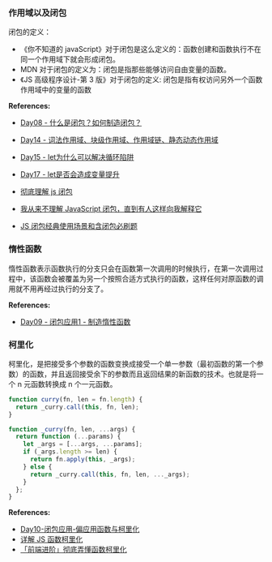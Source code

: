 ### 作用域以及闭包

闭包的定义：

- 《你不知道的 javaScript》对于闭包是这么定义的：函数创建和函数执行不在同一个作用域下就会形成闭包。
- MDN 对于闭包的定义为：闭包是指那些能够访问自由变量的函数。
- 《JS 高级程序设计-第 3 版》对于闭包的定义: 闭包是指有权访问另外一个函数作用域中的变量的函数

**References:**

- [Day08 - 什么是闭包？如何制造闭包？](https://juejin.cn/post/7050861660000976904)
- [Day14 - 词法作用域、块级作用域、作用域链、静态动态作用域](https://juejin.cn/post/7053087344827744292)
- [Day15 - let为什么可以解决循环陷阱](https://juejin.cn/post/7053475694730280997)
- [Day17 - let是否会造成变量提升](https://juejin.cn/post/7054194651380580389)

- [彻底理解 js 闭包](https://juejin.cn/post/6844903470839906311)
- [我从来不理解 JavaScript 闭包，直到有人这样向我解释它](https://juejin.cn/post/6844903858636849159)
- [JS 闭包经典使用场景和含闭包必刷题](https://juejin.cn/post/6937469222251560990)

### 惰性函数

惰性函数表示函数执行的分支只会在函数第一次调用的时候执行，在第一次调用过程中，该函数会被覆盖为另一个按照合适方式执行的函数，这样任何对原函数的调用就不用再经过执行的分支了。

**References:**

- [Day09 - 闭包应用1 - 制造惰性函数](https://juejin.cn/post/7051233635608821797)

### 柯里化

柯里化，是把接受多个参数的函数变换成接受一个单一参数（最初函数的第一个参数）的函数，并且返回接受余下的参数而且返回结果的新函数的技术。也就是将一个 n 元函数转换成 n 个一元函数。

```ts
function curry(fn, len = fn.length) {
  return _curry.call(this, fn, len);
}

function _curry(fn, len, ...args) {
  return function (...params) {
    let _args = [...args, ...params];
    if (_args.length >= len) {
      return fn.apply(this, _args);
    } else {
      return _curry.call(this, fn, len, ..._args);
    }
  };
}
```

**References:**

- [Day10-闭包应用-偏应用函数与柯里化](https://juejin.cn/post/7051547767855906852)
- [详解 JS 函数柯里化](https://www.jianshu.com/p/2975c25e4d71)
- [「前端进阶」彻底弄懂函数柯里化](https://juejin.cn/post/6844903882208837645)
